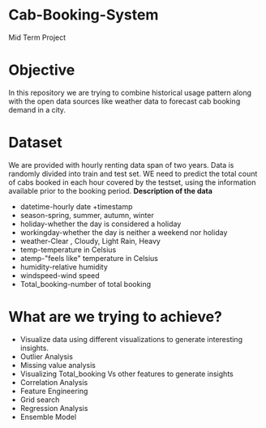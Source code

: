 # Cab-Booking-System
Mid Term Project

# Objective 
In this repository we are trying to combine historical usage pattern along with the open data sources like weather data to forecast cab booking demand in a city. 

# Dataset
We are provided with hourly renting data span of two years. Data is randomly divided into train and test set. WE need to predict the total count of cabs booked in each hour covered by the testset, using the information available prior to the booking period.
**Description of the data**
* datetime-hourly date +timestamp 
* season-spring, summer, autumn, winter
* holiday-whether the day is considered a holiday
* workingday-whether the day is neither a weekend nor holiday
* weather-Clear , Cloudy,  Light Rain, Heavy 
* temp-temperature in Celsius
* atemp-"feels like" temperature in Celsius
* humidity-relative humidity
* windspeed-wind speed
* Total_booking-number of total booking

# What are we trying to achieve?
* Visualize data using different visualizations to generate interesting insights.
* Outlier Analysis
* Missing value analysis
* Visualizing Total_booking Vs other features to generate insights
* Correlation Analysis
* Feature Engineering
* Grid search
* Regression Analysis
* Ensemble Model


